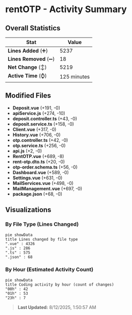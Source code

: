 # rentOTP - Activity Summary 

## Overall Statistics

| Stat                   | Value                                                             |
| ---------------------- | ----------------------------------------------------------------- |
| **Lines Added** (➕)   | 5237                                          |
| **Lines Removed** (➖) | 18                                        |
| **Net Change** (↕)    | 5219                |
| **Active Time** (⌚)   | 125 minutes |


## Modified Files
- **Deposit.vue** (+191, -0)
- **apiService.js** (+274, -10)
- **deposit.controller.ts** (+43, -0)
- **deposit.service.ts** (+158, -0)
- **Client.vue** (+317, -0)
- **History.vue** (+706, -0)
- **otp.controller.ts** (+42, -0)
- **otp.service.ts** (+256, -0)
- **api.js** (+2, -0)
- **RentOTP.vue** (+689, -8)
- **rent-otp.dto.ts** (+20, -0)
- **otp-order.schema.ts** (+56, -0)
- **Dashboard.vue** (+589, -0)
- **Settings.vue** (+631, -0)
- **MailServices.vue** (+498, -0)
- **MailManagement.vue** (+697, -0)
- **package.json** (+68, -0)

## Visualizations

### By File Type (Lines Changed)

```mermaid
pie showData
title Lines changed by file type
".vue" : 4326
".js" : 286
".ts" : 575
".json" : 68
```

### By Hour (Estimated Activity Count)

```mermaid
pie showData
title Coding activity by hour (count of changes)
"00h" : 42
"01h" : 53
"23h" : 7
```


> **Last Updated:** 8/12/2025, 1:50:57 AM